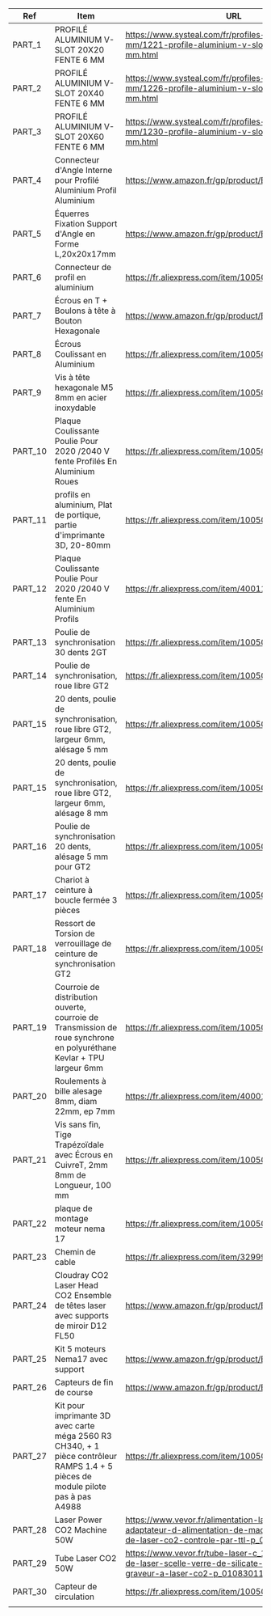 

| Ref | Item | URL | Picture | Used in |
| --- | ---- | --- | ------- | ------- | 
| PART_1 | PROFILÉ ALUMINIUM V-SLOT 20X20 FENTE 6 MM | https://www.systeal.com/fr/profiles-aluminium-6-mm/1221-profile-aluminium-v-slot-20x20-fente-6-mm.html | ![image9](https://user-images.githubusercontent.com/84618082/208294617-8773e73c-0440-4c4b-8f34-a2878f7da5d1.jpg) | Structure |
| PART_2 | PROFILÉ ALUMINIUM V-SLOT 20X40 FENTE 6 MM | https://www.systeal.com/fr/profiles-aluminium-6-mm/1226-profile-aluminium-v-slot-20x40-fente-6-mm.html | ![image6](https://user-images.githubusercontent.com/84618082/208300017-06ea4c66-570f-4598-ac31-b5ed8012f6ae.jpg) | Structure | 
| PART_3 | PROFILÉ ALUMINIUM V-SLOT 20X60 FENTE 6 MM | https://www.systeal.com/fr/profiles-aluminium-6-mm/1230-profile-aluminium-v-slot-20x60-fente-6-mm.html | ![image25](https://user-images.githubusercontent.com/84618082/208300074-dd5cfad0-7c21-4969-ba8f-f24ed56e701f.jpg) | Structure | 
| PART_4 | Connecteur d'Angle Interne pour Profilé Aluminium Profil Aluminium | https://www.amazon.fr/gp/product/B09B1V62G2 | ![image27](https://user-images.githubusercontent.com/84618082/208300152-db540bf7-0269-49f5-a104-ed386fe520b0.jpg) | Fixation Structure | 
| PART_5 | Équerres Fixation Support d'Angle en Forme L,20x20x17mm | https://www.amazon.fr/gp/product/B07TKTBRKZ | ![image26](https://user-images.githubusercontent.com/84618082/208300202-990639e0-477c-4cb8-b814-7a775415a0c4.jpg) | Fixation Structure | 
| PART_6 | Connecteur de profil en aluminium | https://fr.aliexpress.com/item/1005004046930836.html | ![image16](https://user-images.githubusercontent.com/84618082/208300326-7ee5399d-b6cd-4e97-ba00-f14e434e0b2d.jpg) | Fixation Structure | 
| PART_7 | Écrous en T +  Boulons à tête à Bouton Hexagonale | https://www.amazon.fr/gp/product/B08313Z9XH | ![image14](https://user-images.githubusercontent.com/84618082/208300385-73ffbbfe-6734-4fb1-9200-a4fb4e912a67.jpg) | Fixation Structure | 
| PART_8 | Écrous Coulissant en Aluminium | https://fr.aliexpress.com/item/1005004060299402.html | ![image20](https://user-images.githubusercontent.com/84618082/208300472-67934589-ee13-4a48-9ab9-b37f7722b2b7.jpg) | Fixation Structure | 
| PART_9 | Vis à tête hexagonale M5 8mm en acier inoxydable | https://fr.aliexpress.com/item/1005003386270100.html | ![image8](https://user-images.githubusercontent.com/84618082/208300518-25e71cfb-f306-45a2-a657-b54dc70df029.jpg) | Fixation Structure | 
| PART_10 | Plaque Coulissante Poulie Pour 2020 /2040 V fente Profilés En Aluminium Roues | https://fr.aliexpress.com/item/1005004378363347.html | ![image15](https://user-images.githubusercontent.com/84618082/208300575-5771b016-818e-40c5-a592-238d92453f0f.jpg) | 1 ex : Chariot X | 
| PART_11 | profils en aluminium, Plat de portique, partie d'imprimante 3D, 20-80mm | https://fr.aliexpress.com/item/1005003983256336.html | ![image10](https://user-images.githubusercontent.com/84618082/208300671-3320ede5-1089-4dff-9807-47f94045f41b.jpg) | 2 ex : Chariot Y | 
| PART_12 | Plaque Coulissante Poulie Pour 2020 /2040 V fente En Aluminium Profils | https://fr.aliexpress.com/item/4001163449010.html | ![image13](https://user-images.githubusercontent.com/84618082/208300632-7b0a6fc1-7327-4ad7-b9cc-defaceba86e8.jpg) | 4 ex : Chariot Z | 
| PART_13 | Poulie de synchronisation 30 dents 2GT | https://fr.aliexpress.com/item/1005002682795200.html | ![image2](https://user-images.githubusercontent.com/84618082/208300779-1db69dfc-a6ff-4992-b953-64172165c22e.jpg) | 4 ex : Entrainement Axe Z | 
| PART_14 | Poulie de synchronisation, roue libre GT2 | https://fr.aliexpress.com/item/1005004315535097.html | ![image19](https://user-images.githubusercontent.com/84618082/208300853-2d41ccbc-712f-48ea-b676-a3a7603f50c4.jpg) | 4 ex : Tendeur Axe Z | 
| PART_15 | 20 dents, poulie de synchronisation, roue libre GT2, largeur 6mm, alésage 5 mm | https://fr.aliexpress.com/item/1005004315535097.html | ![image4](https://user-images.githubusercontent.com/84618082/208300920-1f3f8d3d-2938-45bd-9d5d-a1f1d91ea425.jpg) | 1 ex : Retour Courroie Axe X | 
| PART_15 | 20 dents, poulie de synchronisation, roue libre GT2, largeur 6mm, alésage 8 mm | https://fr.aliexpress.com/item/1005004315535097.html | ![image4](https://user-images.githubusercontent.com/84618082/208300920-1f3f8d3d-2938-45bd-9d5d-a1f1d91ea425.jpg) | 2 ex : Retour Courroie Axe Y | 
| PART_16 | Poulie de synchronisation 20 dents, alésage 5 mm pour GT2 | https://fr.aliexpress.com/item/1005002226516848.html | ![image22](https://user-images.githubusercontent.com/84618082/208301020-2a0fa58b-1d91-449a-80b5-cebefa928c7b.jpg) | 3 ex : entrainement axe X et Y | 
| PART_17 | Chariot à ceinture à boucle fermée 3 pièces | https://fr.aliexpress.com/item/1005003405763270.html | ![image11](https://user-images.githubusercontent.com/84618082/208301149-570f31d4-c0f9-4aba-b8dc-be3d4a3384fd.jpg) | 1 ex : fixation courroie/chariot | 
| PART_18 | Ressort de Torsion de verrouillage de ceinture de synchronisation GT2 | https://fr.aliexpress.com/item/1005003049732383.html | ![image3](https://user-images.githubusercontent.com/84618082/208301195-2bad5784-c16d-4935-afbb-d1e309ddc4b0.jpg) | 1 ex : Tendeur courroie | 
| PART_19 | Courroie de distribution ouverte, courroie de Transmission de roue synchrone en polyuréthane Kevlar + TPU largeur 6mm | https://fr.aliexpress.com/item/1005003028779249.html | ![image23](https://user-images.githubusercontent.com/84618082/208301257-24026c87-3cfd-4c7c-8c5b-420793061705.jpg) | Courroie ouverte X et Y | 
| PART_20 | Roulements à bille alesage 8mm, diam 22mm, ep 7mm | https://fr.aliexpress.com/item/4000120401871.html | ![image1](https://user-images.githubusercontent.com/84618082/208301328-56ec7f74-385e-46c8-b655-ae20c9574e3b.jpg) | 8 ex : roulement axe Y | 
| PART_21 | Vis sans fin, Tige Trapézoïdale avec Écrous en CuivreT, 2mm 8mm de Longueur, 100 mm | https://fr.aliexpress.com/item/1005002474433362.html | ![image24](https://user-images.githubusercontent.com/84618082/208301383-42a359c3-6e8d-4448-ab9a-342b728d5843.jpg) | 4 ex : Entraineement Z Bed | 
| PART_22 | plaque de montage moteur nema 17 | https://fr.aliexpress.com/item/1005001664519896.html | ![image12](https://user-images.githubusercontent.com/84618082/208301452-5f9b2db3-ae39-4095-b71a-62ba3f171c21.jpg) | 2 ex : plaque de montage moteurs Y | 
| PART_23 | Chemin de cable | https://fr.aliexpress.com/item/32999589537.html | ![image21](https://user-images.githubusercontent.com/84618082/208301500-0aa04b5f-ff7b-4ee4-b0c2-1871ba0596ac.jpg) | 2 ex : chemin de cable X et Y | 
| PART_24 | Cloudray CO2 Laser Head CO2 Ensemble de têtes laser avec supports de miroir D12 FL50 | https://www.amazon.fr/gp/product/B07K2XL8CH | ![image7](https://user-images.githubusercontent.com/84618082/208301541-2039d08f-e7b9-4b24-92c6-08ff4b3b4846.jpg) | Ensemble Tête Laser | 
| PART_25 | Kit 5 moteurs Nema17 avec support | https://www.amazon.fr/gp/product/B075SYWFJM | ![image18](https://user-images.githubusercontent.com/84618082/208301579-3624bfb2-6d8d-4c4c-a831-b662c5651fb6.jpg) | Moteurs Pas à Pas | 
| PART_26 | Capteurs de fin de course | https://www.amazon.fr/gp/product/B07VWRS24K | ![image28](https://user-images.githubusercontent.com/84618082/208301626-c03f421a-165e-45e2-9d56-75b15428f0d8.jpg) | 3 ex : fin de cours X, Y et Z | 
| PART_27 | Kit pour imprimante 3D avec carte méga 2560 R3 CH340, + 1 pièce contrôleur RAMPS 1.4 + 5 pièces de module pilote pas à pas A4988 | https://fr.aliexpress.com/item/1005001322555615.html | ![image17](https://user-images.githubusercontent.com/84618082/208301668-91fc5a9b-0454-4be7-ae1a-8372bb92c608.jpg) | Controler Ramp1.4 | 
| PART_28 | Laser Power CO2 Machine 50W | https://www.vevor.fr/alimentation-laser-c_11138/50w-adaptateur-d-alimentation-de-machine-a-gravure-de-laser-co2-controle-par-ttl-p_010161587602 | ![fr_KGDY50W0000000001V2_goods_img-v3_laser-power-m100-1 2](https://user-images.githubusercontent.com/84618082/208402232-10b64382-8675-4b0e-8ad4-1be98eac1d93.jpg) | CO2 Power Supply | 
| PART_29 | Tube Laser CO2 50W | https://www.vevor.fr/tube-laser-c_11139/50w-tube-de-laser-scelle-verre-de-silicate-de-bore-pour-le-graveur-a-laser-co2-p_010830114190 | ![fr_JGG50WCO2JGG00001V0_goods_img-v3_laser-tube-m100-1 2](https://user-images.githubusercontent.com/84618082/208402487-64e1a43a-4289-4bdb-ab44-cf70c83587c6.jpg) |  Tube Laser | 
| PART_30 | Capteur de circulation | https://fr.aliexpress.com/item/1005003077542253.html | ![FlowSensor](https://user-images.githubusercontent.com/84618082/208403013-47d48c0f-410b-47ec-aedc-16309ca3fd70.jpg) | Capteur | 
|  |  |  |  |  | 


